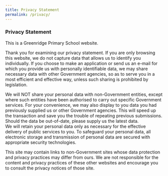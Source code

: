 ```yaml
---
title: Privacy Statement
permalink: /privacy/
---
```

### **Privacy Statement**

This is a Greenridge Primary School website.  
  
Thank you for examining our privacy statement. If you are only browsing this website, we do not capture data that allows us to identify you individually. If you choose to make an application or send us an e-mail for which you provide us with personally identifiable data, we may share necessary data with other Government agencies, so as to serve you in a most efficient and effective way, unless such sharing is prohibited by legislation.  
  
We will NOT share your personal data with non-Government entities, except where such entities have been authorised to carry out specific Government services. For your convenience, we may also display to you data you had previously supplied us or other Government agencies. This will speed up the transaction and save you the trouble of repeating previous submissions. Should the data be out-of-date, please supply us the latest data.  
We will retain your personal data only as necessary for the effective delivery of public services to you. To safeguard your personal data, all electronic storage and transmission of personal data are secured with appropriate security technologies.  
  
This site may contain links to non-Government sites whose data protection and privacy practices may differ from ours. We are not responsible for the content and privacy practices of these other websites and encourage you to consult the privacy notices of those site.